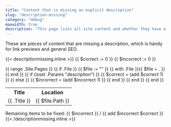 ```yaml
---
title: "Content that is missing an explicit description"
slug: "description-missing"
category: "debug"
maxwidth: true
description: "This page lists all site content and whether they have a description provided"
---
```


These are pieces of content that are missing a description, which is handy for link previews and general SEO.

{{< descriptionmissing.inline >}}
{{ $correct := 0 }}
{{ $incorrect := 0 }}
<table>
  <tr>
    <th>Title</th>
    <th>Location</th>
  </tr>
  {{ range .Site.Pages }}
    {{ if .File }}
      {{ $file := "" }}
      {{ with .File }}{{ $file = . }}{{ end }}
      {{ if (isset .Params "description") }}
        {{ $correct = (add $correct 1) }}
      {{ else }}
        {{ $incorrect = (add $incorrect 1) }}
      {{ end }}
      <tr style="background-color: {{ if (isset .Params "description") }}lightgreen{{ else }}lightpink{{ end }}">
        <td>{{ .Title }}</td>
        <td>{{ $file.Path }}</td>
      </tr>
    {{ end }}
  {{ end }}
</table>
Remaining items to be fixed: {{ $incorrect }} / {{ add $incorrect $correct }}
{{< /descriptionmissing.inline >}}